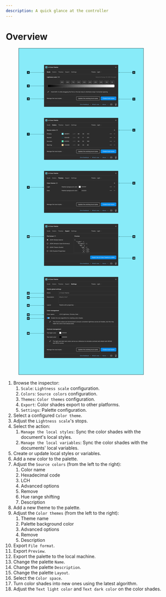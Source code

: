 ```yaml
---
description: A quick glance at the controller
---
```


# Overview

<figure><img src="../.gitbook/assets/edit_palette-overview.png" alt=""><figcaption></figcaption></figure>

1. Browse the inspector:
   1. `Scale`: `Lightness scale` configuration.
   2. `Colors`: `Source colors` configuration.
   3. `Themes`: `Color themes` configuration.
   4. `Export`: Color shades export to other platforms.
   5. `Settings`: Palette configuration.
2. Select a configured `Color theme`.
3. Adjust the `Lightness scale`'s stops.
4. Select the action:
   1. `Manage the local styles`: Sync the color shades with the document's local styles.
   2. `Manage the local variables`: Sync the color shades with the documents' local variables.
5. Create or update local styles or variables.
6. Add a new color to the palette.
7. Adjust the `Source colors` (from the left to the right):
   1. Color name
   2. Hexadecimal code
   3. LCH
   4. Advanced options
   5. Remove
   6. Hue range shifting
   7. Description
8. Add a new theme to the palette.
9. Adjust the `Color themes` (from the left to the right):
   1. Theme name
   2. Palette background color
   3. Advanced options
   4. Remove
   5. Description
10. Export `File format`.
11. Export `Preview`.
12. Export the palette to the local machine.
13. Change the palette `Name`.
14. Change the palette `Description`.
15. Change the palette `Layout`.
16. Select the `Color space`.
17. Turn color shades into new ones using the latest algorithm.
18. Adjust the `Text light color` and `Text dark color` on the color shades.

